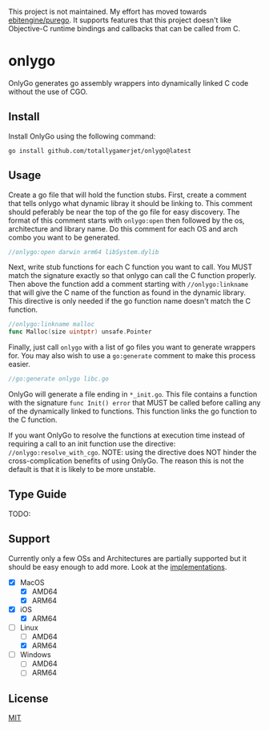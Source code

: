 This project is not maintained. My effort has moved towards [ebitengine/purego](https://github.com/ebitengine/purego). It supports features that this project doesn't like Objective-C runtime bindings and callbacks that can be called from C.

# onlygo
OnlyGo generates go assembly wrappers into dynamically linked C code
without the use of CGO.

## Install
Install OnlyGo using the following command:

`go install github.com/totallygamerjet/onlygo@latest`


## Usage
Create a go file that will hold the function stubs.
First, create a comment that tells onlygo what dynamic libray
it should be linking to. This comment should peferably be near
the top of the go file for easy discovery. The format of this comment
starts with `onlygo:open` then followed by the os, architecture and library name.
Do this comment for each OS and arch combo you want to be generated.
```go
//onlygo:open darwin arm64 libSystem.dylib
```
Next, write stub functions for each C function you want to call.
You MUST match the signature exactly so that onlygo can
call the C function properly. Then above the function add a
comment starting with `//onlygo:linkname` that will give the C
name of the function as found in the dynamic library. This directive
is only needed if the go function name doesn't match the C function.

```go
//onlygo:linkname malloc
func Malloc(size uintptr) unsafe.Pointer
```
Finally, just call `onlygo` with a list of go files you want to
generate wrappers for. You may also wish to use a `go:generate`
comment to make this process easier.

```go
//go:generate onlygo libc.go
```

OnlyGo will generate a file ending in `*_init.go`. This file contains a function
with the signature `func Init() error` that MUST be called before calling any of the
dynamically linked to functions. This function links the go function to the 
C function.

If you want OnlyGo to resolve the functions at execution time instead of
requiring a call to an init function use the directive: `//onlygo:resolve_with_cgo`.
NOTE: using the directive does NOT hinder the cross-complication benefits of using
OnlyGo. The reason this is not the default is that it is likely to be more unstable.

## Type Guide
TODO:

## Support
Currently only a few OSs and Architectures are partially supported but it
should be easy enough to add more. Look at the [implementations](amd64_impl.go).
 - [x] MacOS
   - [x] AMD64
   - [x] ARM64
 - [x] iOS
   - [x] ARM64
 - [ ] Linux
   - [ ] AMD64
   - [x] ARM64
 - [ ] Windows
   - [ ] AMD64
   - [ ] ARM64

## License
[MIT](LICENSE)

